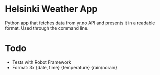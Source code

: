 # Helsinki Weather App

Python app that fetches data from yr.no API and presents it in a readable format. Used through the command line.

# Todo

- Tests with Robot Framework
- Format: 3x {date, time} {temperature} {rain/norain}